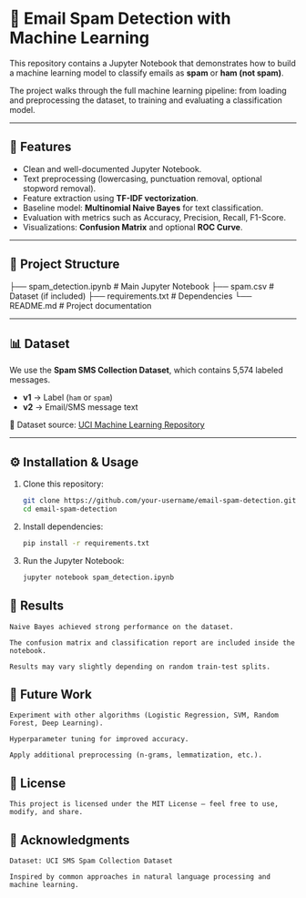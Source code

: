 # 📧 Email Spam Detection with Machine Learning  

This repository contains a Jupyter Notebook that demonstrates how to build a machine learning model to classify emails as **spam** or **ham (not spam)**.  

The project walks through the full machine learning pipeline: from loading and preprocessing the dataset, to training and evaluating a classification model.  

---

## 🚀 Features
- Clean and well-documented Jupyter Notebook.  
- Text preprocessing (lowercasing, punctuation removal, optional stopword removal).  
- Feature extraction using **TF-IDF vectorization**.  
- Baseline model: **Multinomial Naive Bayes** for text classification.  
- Evaluation with metrics such as Accuracy, Precision, Recall, F1-Score.  
- Visualizations: **Confusion Matrix** and optional **ROC Curve**.  

---

## 📂 Project Structure
   ├── spam_detection.ipynb # Main Jupyter Notebook
   ├── spam.csv # Dataset (if included)
   ├── requirements.txt # Dependencies
   └── README.md # Project documentation

---

## 📊 Dataset
We use the **Spam SMS Collection Dataset**, which contains 5,574 labeled messages.  

- **v1** → Label (`ham` or `spam`)  
- **v2** → Email/SMS message text  

📌 Dataset source: [UCI Machine Learning Repository](https://archive.ics.uci.edu/ml/datasets/SMS+Spam+Collection)  

---

## ⚙️ Installation & Usage

1. Clone this repository:
   ```bash
   git clone https://github.com/your-username/email-spam-detection.git
   cd email-spam-detection
2. Install dependencies:
    ```bash
    pip install -r requirements.txt
3. Run the Jupyter Notebook:
    ```bash
    jupyter notebook spam_detection.ipynb
   
## 🧪 Results

    Naive Bayes achieved strong performance on the dataset.
    
    The confusion matrix and classification report are included inside the notebook.
    
    Results may vary slightly depending on random train-test splits.
## 🔮 Future Work
    
    Experiment with other algorithms (Logistic Regression, SVM, Random Forest, Deep Learning).
    
    Hyperparameter tuning for improved accuracy.
    
    Apply additional preprocessing (n-grams, lemmatization, etc.).
## 📜 License

    This project is licensed under the MIT License — feel free to use, modify, and share.
## 🙌 Acknowledgments

    Dataset: UCI SMS Spam Collection Dataset
    
    Inspired by common approaches in natural language processing and machine learning.
